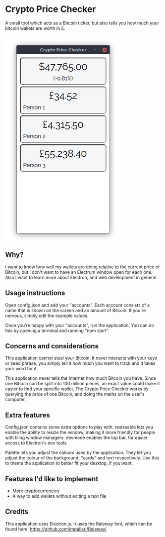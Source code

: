 # Crypto Price Checker
A small tool which acts as a Bitcoin ticker, but also tells you how much your bitcoin wallets are worth in £.

![Screenshot of the app in action](screenshot.png)

## Why?
I want to know how well my wallets are doing relative to the current price of Bitcoin, but I don't want to have an Electrum window open for each one. Also I want to learn more about Electron, and web development in general.

## Usage instructions
Open config.json and add your "accounts". Each account consists of a name that is shown on the screen and an amount of Bitcoin. If you're nervous, simply edit the example values.

Once you're happy with your "accounts", run the application. You can do this by opening a terminal and running "npm start".

## Concerns and considerations
This application cannot steal your Bitcoin. It never interacts with your keys or seed phrase, you simply tell it how much you want to track and it takes your word for it.

This application never tells the Internet how much Bitcoin you have. Since one Bitcoin can be split into 100 million pieces, an exact value could make it easier to find your specific wallet. The Crypto Price Checker works by querying the price of one Bitcoin, and doing the maths on the user's computer.

## Extra features
Config.json contains some extra options to play with. resizeable lets you enable the ability to resize the window, making it more friendly for people with tiling window managers. devmode enables the top bar, for easier access to Electron's dev tools.

Palette lets you adjust the colours used by the application. They let you adjust the colour of the background, "cards" and text respectively. Use this to theme the application to better fit your desktop, if you want.

## Features I'd like to implement
- More cryptocurrencies
- A way to add wallets without editing a text file

## Credits
This application uses Electron.js. It uses the Raleway font, which can be found here: https://github.com/impallari/Raleway/
